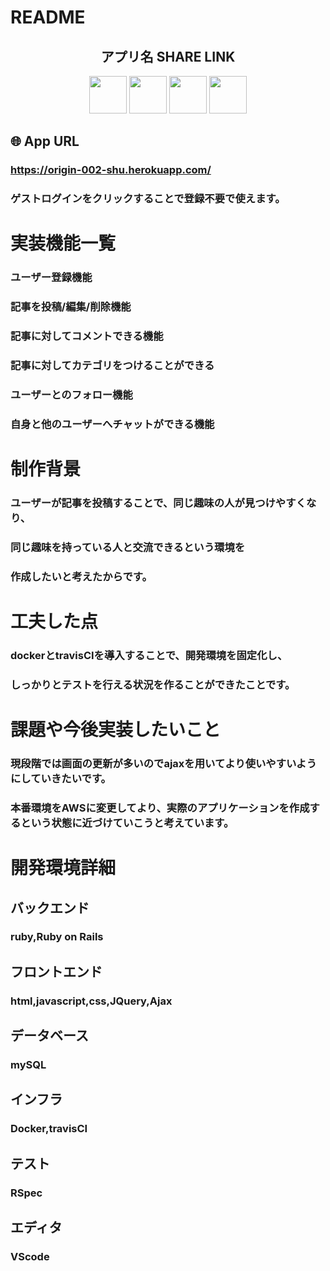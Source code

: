 # README

<h2 align="center">アプリ名  SHARE LINK</h2>

<p align="center">
  <a href="https://rubyonrails.org"><img src="https://cdn.icon-icons.com/icons2/2107/PNG/512/file_type_rails_icon_130210.png" height="60px;"></a>
  <a href="https://jp.heroku.com"><img src="https://cdn.icon-icons.com/icons2/2415/PNG/512/heroku_original_wordmark_logo_icon_146482.png" height="60px;" /></a>
  <a href="https://www.docker.com"><img src="https://cdn.icon-icons.com/icons2/2107/PNG/512/file_type_docker_icon_130643.png" height="60px;" /></a>
  <a href="https://travis-ci.com"><img src="https://cdn.icon-icons.com/icons2/2389/PNG/512/travisci_logo_icon_144792.png" height="60px;" /></a>
</p>

## 🌐 App URL

### **https://origin-002-shu.herokuapp.com/**
### ゲストログインをクリックすることで登録不要で使えます。  

# 実装機能一覧

###  ユーザー登録機能
###  記事を投稿/編集/削除機能
###  記事に対してコメントできる機能
###  記事に対してカテゴリをつけることができる
###  ユーザーとのフォロー機能
###  自身と他のユーザーへチャットができる機能

# 制作背景
###  ユーザーが記事を投稿することで、同じ趣味の人が見つけやすくなり、
###  同じ趣味を持っている人と交流できるという環境を
###  作成したいと考えたからです。

# 工夫した点
###  dockerとtravisCIを導入することで、開発環境を固定化し、
###  しっかりとテストを行える状況を作ることができたことです。

# 課題や今後実装したいこと
###  現段階では画面の更新が多いのでajaxを用いてより使いやすいようにしていきたいです。
###  本番環境をAWSに変更してより、実際のアプリケーションを作成するという状態に近づけていこうと考えています。

# 開発環境詳細
## バックエンド
### ruby,Ruby on Rails
## フロントエンド
### html,javascript,css,JQuery,Ajax
## データベース
### mySQL
## インフラ
### Docker,travisCI
## テスト
### RSpec
## エディタ
### VScode
